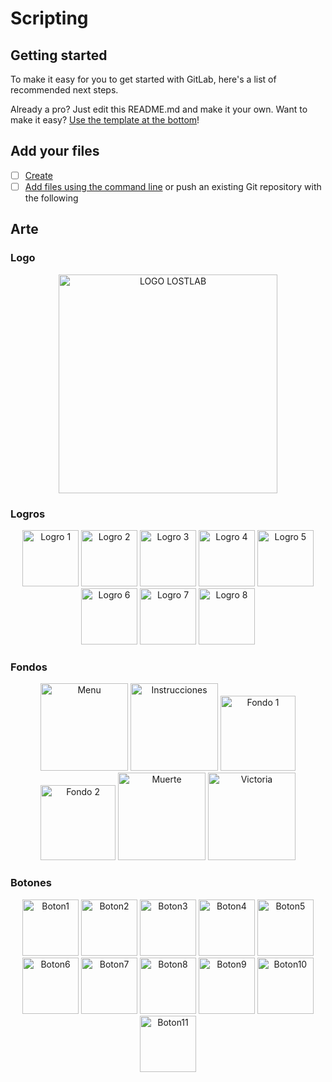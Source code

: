 # Scripting



## Getting started

To make it easy for you to get started with GitLab, here's a list of recommended next steps.

Already a pro? Just edit this README.md and make it your own. Want to make it easy? [Use the template at the bottom](#editing-this-readme)!

## Add your files

- [ ] [Create](https://docs.gitlab.com/ee/user/project/repository/web_editor.html#create-a-file) 
- [ ] [Add files using the command line](https://docs.gitlab.com/topics/git/add_files/#add-files-to-a-git-repository) or push an existing Git repository with the following

## Arte
### Logo
<p align="center">
  <img src="https://github.com/user-attachments/assets/cf210884-6884-4d3d-acde-73ac1ed6038a" alt="LOGO LOSTLAB" width="350">
</p>

### Logros
<p align="center">
  <img src="https://github.com/user-attachments/assets/a349b47a-275c-4d36-9b80-d3582d11ab5a" alt="Logro 1" width="90">
  <img src="https://github.com/user-attachments/assets/b1267315-a8fb-448c-8f4f-18ed44de3f2e" alt="Logro 2" width="90">
  <img src="https://github.com/user-attachments/assets/0ab22ac7-2008-46f3-84df-68373c181796" alt="Logro 3" width="90">
  <img src="https://github.com/user-attachments/assets/229ed0b0-8947-4575-a564-b4219710a5d6" alt="Logro 4" width="90">
  <img src="https://github.com/user-attachments/assets/f6d42780-667c-4d6b-ad53-829f73491705" alt="Logro 5" width="90">
  <img src="https://github.com/user-attachments/assets/1bdfc05c-9095-44fc-aaa4-fc79c47d3c42" alt="Logro 6" width="90">
  <img src="https://github.com/user-attachments/assets/7cd348b1-d18a-4ef0-b24a-7df05ba73d9c" alt="Logro 7" width="90">
  <img src="https://github.com/user-attachments/assets/6468aa16-9832-4ab5-b846-a74d22eea9c5" alt="Logro 8" width="90">
</p>

### Fondos
<p align="center">
 <img src="https://github.com/user-attachments/assets/40aea8bd-729a-4f90-9353-6ebd7abd178a" alt="Menu" width="140">
 <img src="https://github.com/user-attachments/assets/b532b316-d6bc-4fd5-91e5-ea4cea2278c5" alt="Instrucciones" width="140">
 <img src="https://github.com/user-attachments/assets/91a78d0a-d9bb-4eb2-ad14-808340ff4809" alt="Fondo 1" width="120">
 <img src="https://github.com/user-attachments/assets/b7f9ad6d-d1f6-4b30-9c5f-8420d85e189b" alt="Fondo 2" width="120">
 <img src="https://github.com/user-attachments/assets/bcbe1f10-2590-4035-9f8f-e079be3eb319" alt="Muerte" width="140">
 <img src="https://github.com/user-attachments/assets/d9ff659a-70c3-424e-839c-2841579d3e5c" alt="Victoria" width="140">
</p>

### Botones
<p align="center">
  <img src="https://github.com/user-attachments/assets/ea6eb4a1-be64-4b11-a564-f6bc34181836" alt="Boton1" width="90">
  <img src="https://github.com/user-attachments/assets/792e124d-8f0f-4a5d-8ebb-0a385ef4b0fd" alt="Boton2" width="90">
  <img src="https://github.com/user-attachments/assets/9b570b93-78f8-468c-afdd-13f47f2968cd" alt="Boton3" width="90">
  <img src="https://github.com/user-attachments/assets/5995da0b-b2e4-480e-ac12-c63c53f0c291" alt="Boton4" width="90">
  <img src="https://github.com/user-attachments/assets/385d0570-b3c6-487a-9c27-df870082cdae" alt="Boton5" width="90">
  <img src="https://github.com/user-attachments/assets/47ec01e7-55c2-4ca2-9244-8490583778b6" alt="Boton6" width="90">
  <img src="https://github.com/user-attachments/assets/8947fb97-c338-4514-9747-9aebd106866c" alt="Boton7" width="90">
  <img src="https://github.com/user-attachments/assets/7c93ee49-ca82-41ca-972d-dee6c7492692" alt="Boton8" width="90">
  <img src="https://github.com/user-attachments/assets/892a8cef-6230-4e0b-af20-b79b41188d73" alt="Boton9" width="90">
  <img src="https://github.com/user-attachments/assets/7f4978a8-a75c-47b4-b054-22fad2e44c8b" alt="Boton10" width="90">
  <img src="https://github.com/user-attachments/assets/cf64a98b-fa09-470d-b67f-15052d662a5e" alt="Boton11" width="90">
</p>

















